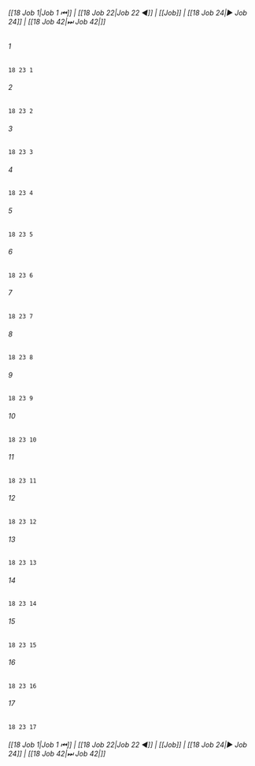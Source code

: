 
###### [[18 Job 1|Job 1 ⏮]] | [[18 Job 22|Job 22 ◀]] | [[Job]] | [[18 Job 24|▶ Job 24]] | [[18 Job 42|⏭ Job 42|]]

###### 1
``` verse
18 23 1 
```
###### 2
``` verse
18 23 2 
```
###### 3
``` verse
18 23 3 
```
###### 4
``` verse
18 23 4 
```
###### 5
``` verse
18 23 5 
```
###### 6
``` verse
18 23 6 
```
###### 7
``` verse
18 23 7 
```
###### 8
``` verse
18 23 8 
```
###### 9
``` verse
18 23 9 
```
###### 10
``` verse
18 23 10 
```
###### 11
``` verse
18 23 11 
```
###### 12
``` verse
18 23 12 
```
###### 13
``` verse
18 23 13 
```
###### 14
``` verse
18 23 14 
```
###### 15
``` verse
18 23 15 
```
###### 16
``` verse
18 23 16 
```
###### 17
``` verse
18 23 17 
```

###### [[18 Job 1|Job 1 ⏮]] | [[18 Job 22|Job 22 ◀]] | [[Job]] | [[18 Job 24|▶ Job 24]] | [[18 Job 42|⏭ Job 42|]]

